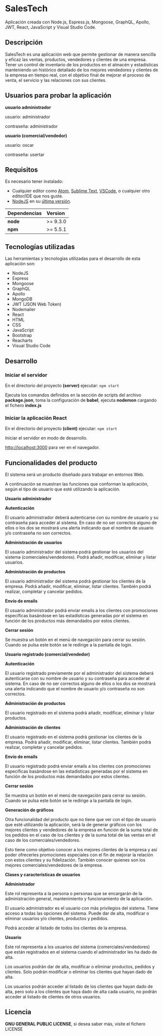 # SalesTech

Aplicación creada con Node.js, Espress.js, Mongoose, GraphQL, Apollo, JWT, React, JavaScript y Visual Studio Code.

## Descripción

SalesTech es una aplicación web que permite gestionar de manera sencilla y eficaz las ventas, productos, vendedores y clientes de una empresa. Tener un control de inventario de los productos en el almacén y estadísticas manteniendo un histórico detallado de los mejores vendedores y clientes de la empresa en tiempo real, con el objetivo final de mejorar el proceso de venta, el servicio y las relaciones con sus clientes.

## Usuarios para probar la aplicación

**usuario administrador**

usuario: administrador

contraseña: administrador

**usuario (comercial/vendedor)**

usuario: oscar

contraseña: usertar

## Requisitos

Es necesario tener instalado:

* Cualquier editor como [Atom](https://atom.io/), [Sublime Text](https://www.sublimetext.com/), [VSCode](https://code.visualstudio.com/), o cualquier otro editor/IDE que nos guste.
* [NodeJS](https://nodejs.org/es/) en su [última versión](https://nodejs.org/es/download/).

| Dependencias | Version  |
|:-------------|:---------| 
| __node__     | >= 9.3.0 |
| __npm__      | >= 5.5.1 |

## Tecnologías utilizadas

Las herramientas y tecnologías utilizadas para el desarrollo de esta aplicación son:

* NodeJS
* Express
* Mongoose
* GraphQL
* Apollo
* MongoDB
* JWT (JSON Web Token)
* Nodemailer
* React
* HTML
* CSS
* JavaScript
* Bootstrap
* Reacharts
* Visual Studio Code

## Desarrollo

### Iniciar el servidor

En el directorio del proyecto **(server)** ejecutar: `npm start`

Ejecuta los comandos definidos en la sección de scripts del archivo **package.json**, toma la configuración de **babel**,  ejecuta **nodemon** cargando el fichero **index.js** 

### Iniciar la aplicación React

En el directorio del proyecto **(client)** ejecutar: `npm start`

Iniciar el servidor en modo de desarrollo.

[http://localhost:3000](http://localhost:3000) para ver en el navegador.

## Funcionalidades del producto

El sistema será un producto diseñado para trabajar en entornos Web.

A continuación se muestran las funciones que conforman la aplicación, según el tipo de usuario
que esté utilizando la aplicación.

**Usuario administrador**

**Autenticación**

El usuario administrador deberá autenticarse con su nombre de usuario y su contraseña para acceder al sistema. En caso de no ser correctos alguno de ellos o los dos se mostrará una alerta indicando que el nombre de usuario y/o contraseña no son correctos.

**Administración de usuarios**

El usuario administrador del sistema podrá gestionar los usuarios del sistema (comerciales/vendedores). Podrá añadir, modificar, eliminar y listar usuarios.

**Administración de productos**

El usuario administrador del sistema podrá gestionar los clientes de la empresa. Podrá añadir, modificar, eliminar, listar clientes. También podrá realizar, completar y cancelar pedidos.

**Envío de emails**

El usuario administrador podrá enviar emails a los clientes con promociones específicas basándose en las estadísticas generadas por el sistema en función de los productos más demandados por estos clientes.

**Cerrar sesión**

Se muestra un botón en el menú de navegación para cerrar su sesión. Cuando se pulsa este botón se le redirige a la pantalla de login.

**Usuario  registrado (comercial/vendedor)**

**Autenticación**

El usuario registrado previamente por el administrador del sistema deberá autenticarse con su nombre de usuario y su contraseña para acceder al sistema. En caso de no ser correctos alguno de ellos o los dos se mostrará una alerta indicando que el nombre de usuario y/o contraseña no son correctos.

**Administración de productos**

El usuario registrado en el sistema podrá añadir, modificar, eliminar y listar productos.

**Administración de clientes**

El usuario registrado en el sistema podrá gestionar los clientes de la empresa. Podrá añadir, modificar, eliminar, listar clientes. También podrá realizar, completar y cancelar pedidos.

**Envío de emails**

El usuario registrado podrá enviar emails a los clientes con promociones específicas basándose en las estadísticas generadas por el sistema en función de los productos más demandados por estos clientes.

**Cerrar sesión**

Se muestra un botón en el menú de navegación para cerrar su sesión. Cuando se pulsa este botón se le redirige a la pantalla de login.

**Generación de gráficos**

Otra funcionalidad del producto que no tiene que ver con el tipo de usuario que esté utilizando la aplicación, será la de generar gráficos con los mejores clientes y vendedores de la empresa en función de la suma total de los pedidos en el caso de los clientes y de la suma total de las ventas en el caso de los comerciales/vendedores. 

Esto tiene como objetivo conocer a los mejores clientes de la empresa y así poder ofrecerles promociones especiales con el fin de mejorar la relación con estos clientes y su fidelización. También conocer quienes son los mejores comerciales/vendedores de la empresa.

**Clases y características de usuarios**

**Administrador**

Este rol representa a la persona o personas que se encargarán de la administración general, mantenimiento y funcionamiento de la aplicación.

El usuario administrador es el usuario con más privilegios del sistema. Tiene acceso a todas las opciones del sistema. Puede dar de alta, modificar o eliminar usuarios y/o clientes, productos y pedidos. 

Podrá acceder al listado de todos los clientes de la empresa.

**Usuario**

Este rol representa a los usuarios del sistema (comerciales/vendedores) que están registrados en el sistema cuando el administrador les ha dado de alta.

Los usuarios podrán dar de alta, modificar o eliminar productos, pedidos y clientes. Solo podrán modificar o eliminar los clientes que hayan dado de alta. 

Los usuarios podrán acceder al listado de los clientes que hayan dado de alta, pero solo a los clientes que haya dado de alta cada usuario, no podrán acceder al listado de clientes de otros usuarios.

## Licencia

__GNU GENERAL PUBLIC LICENSE__, si desea saber más, visite el fichero LICENSE


